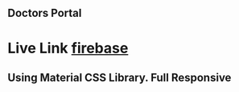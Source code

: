## Doctors Portal

# Live Link [firebase](https://doctors-portal-9becd.web.app/appointment)

## Using Material CSS Library. Full Responsive

